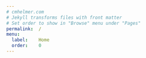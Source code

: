 ```yaml
---
# cmhelmer.com
# Jekyll transforms files with front matter
# Set order to show in "Browse" menu under "Pages"
permalink:	/
menu:
  label:	Home
  order:	0
---
```

